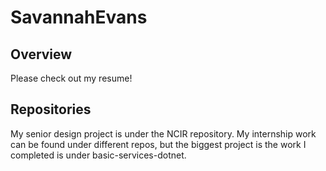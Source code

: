 # SavannahEvans

## Overview

Please check out my resume!

## Repositories

My senior design project is under the NCIR repository. My internship work can be found under different repos, but the biggest project is the work I completed is under basic-services-dotnet.
